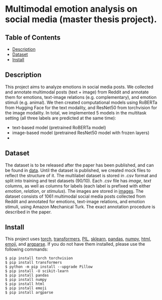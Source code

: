 # Multimodal emotion analysis on social media (master thesis project).

## Table of Contents
* [Description](#Description)
* [Dataset](#Dataset)
* [Install](#Install)

## Description
This project aims to analyze emotions in social media posts. We collected and annotate multimodal posts (text + image) from Reddit and annotate them for emotions, text-image relations (e.g. complementary), and emotion stimuli (e.g. animal). We then created computational models using RoBERTa from Hugging Face for the text modality, and ResNet50 from torchvision for the image modality. In total, we implemented 5 models in the multitask setting (all three labels are predicted at the same time):
* text-based model (pretrained RoBERTa model)
* image-based model (pretrained ResNet50 model with frozen layers)
* 

## Dataset
The dataset is to be released after the paper has been published, and can be found in [data](data/). Until the dataset is published, we created mock files to reflect the structure of it. The multilabel dataset is stored in .csv format and split into training and test datasets (90/10). Each .csv file has *image*, *text* columns, as well as columns for labels (each label is prefixed with either *emotion*, *relation*, or *stimulus*). The images are stored in [images](data/images).
The dataset consists of 1061 multimodal social media posts collected from Reddit and annotated for emotions, text-image relations, and emotion stimuli, using Amazon Mechanical Turk. The exact annotation procedure is described in the paper.

## Install
This project uses [torch](https://pytorch.org/get-started/locally/), [transformers](https://huggingface.co/docs/transformers/index), [PIL](https://pillow.readthedocs.io/en/stable/index.html), [sklearn](https://pypi.org/project/scikit-learn/), [pandas](https://pypi.org/project/pandas/), [numpy](https://numpy.org), [html](https://pypi.org/project/html/), [emoji](https://pypi.org/project/emoji/), and [argparse](https://pypi.org/project/argparse/). If you do not have them installed, please use the following commands:

```
$ pip install torch torchvision
$ pip install transformers
$ python -m pip install --upgrade Pillow
$ pip install -U scikit-learn
$ pip install pandas
$ pip install numpy
$ pip install html
$ pip install emoji
$ pip install argparse
```

